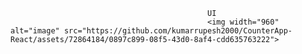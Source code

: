                                                 UI
                                                <img width="960" alt="image" src="https://github.com/kumarrupesh2000/CounterApp-React/assets/72864184/0897c899-08f5-43d0-8af4-cdd635763222">
